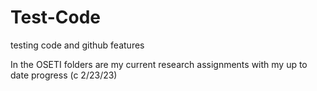 # Test-Code
testing code and github features 

In the OSETI folders are my current research assignments with my up to date progress (c 2/23/23)
